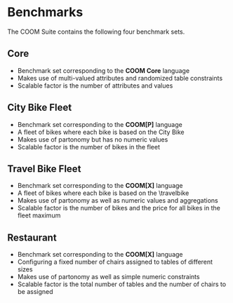 # Benchmarks

The COOM Suite contains the following four benchmark sets.

## Core

- Benchmark set corresponding to the **COOM Core** language
- Makes use of multi-valued attributes and randomized table constraints
- Scalable factor is the number of attributes and values

## City Bike Fleet

- Benchmark set corresponding to the **COOM[P]** language
- A fleet of bikes where each bike is based on the City Bike
- Makes use of partonomy but has no numeric values
- Scalable factor is the number of bikes in the fleet

## Travel Bike Fleet

- Benchmark set corresponding to the **COOM[X]** language
- A fleet of bikes where each bike is based on the \\travelbike
- Makes use of partonomy as well as numeric values and aggregations
- Scalable factor is the number of bikes and the price for all bikes in the
  fleet maximum

## Restaurant

- Benchmark set corresponding to the **COOM[X]** language
- Configuring a fixed number of chairs assigned to tables of different sizes
- Makes use of partonomy as well as simple numeric constraints
- Scalable factor is the total number of tables and the number of chairs to be
  assigned
